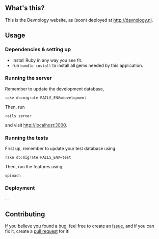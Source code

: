 ## What's this?
This is the Devnology website, as (soon) deployed at <http://devnology.nl>.

## Usage


### Dependencies & setting up
- Install Ruby in any way you see fit.
- run `bundle install` to install all gems needed by this application.


### Running the server
Remember to update the development database,

    rake db:migrate RAILS_ENV=development

Then, run

    rails server

and visit <http://localhost:3000>.


### Running the tests
First up, remember to update your test database using

    rake db:migrate RAILS_ENV=test

Then, run the features using

    spinach

### Deployment
...


## Contributing
If you believe you found a bug, feel free to create an [issue](https://github.com/devnology/website/issues), and if you can fix it, create a [pull request](https://help.github.com/articles/creating-a-pull-request/) for it!
